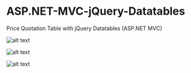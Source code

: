 # ASP.NET-MVC-jQuery-Datatables
Price Quotation Table with jQuery Datatables (ASP.NET MVC)

![alt text](https://i.ibb.co/s68fn03/a1.png)


![alt text](https://i.ibb.co/C63D2z7/a2.png)


![alt text](https://i.ibb.co/ysXCYT3/Przechwytywanie.png)
